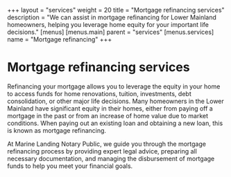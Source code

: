 +++
layout = "services"
weight = 20
title = "Mortgage refinancing services"
description = "We can assist in mortgage refinancing for Lower Mainland homeowners, helping you leverage home equity for your important life decisions."
[menus]
  [menus.main]
    parent = "services"
  [menus.services]
    name = "Mortgage refinancing"
+++

# Mortgage refinancing services

Refinancing your mortgage allows you to leverage the equity in your home to access funds for home renovations, tuition, investments, debt consolidation, or other major life decisions.
Many homeowners in the Lower Mainland have significant equity in their homes, either from paying off a mortgage in the past or from an increase of home value due to market conditions.
When paying out an existing loan and obtaining a new loan, this is known as mortgage refinancing.

At Marine Landing Notary Public, we guide you through the mortgage refinancing process by providing expert legal advice,
preparing all necessary documentation,
and managing the disbursement of mortgage funds to help you meet your financial goals.
